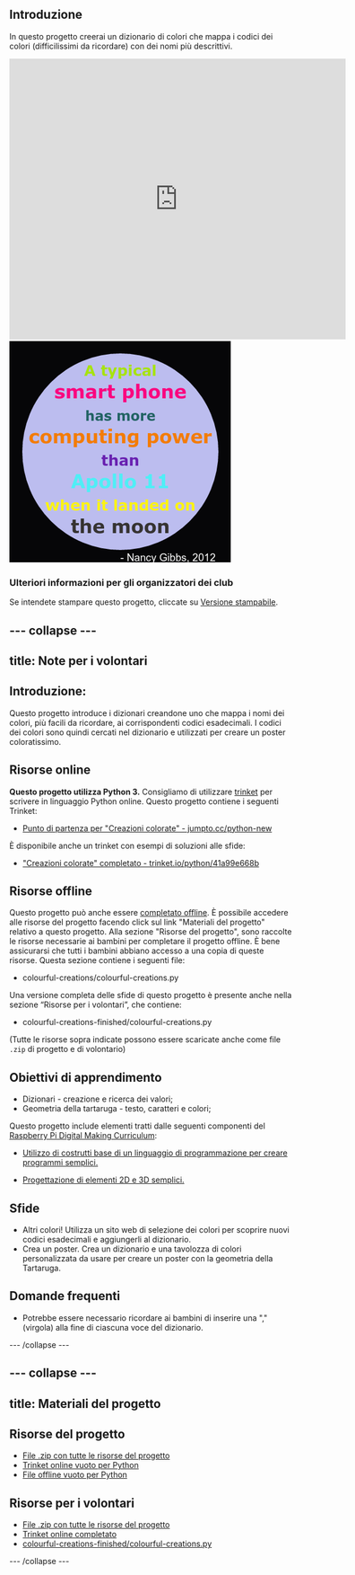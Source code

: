 ## Introduzione

In questo progetto creerai un dizionario di colori che mappa i codici dei colori (difficilissimi da ricordare) con dei nomi più descrittivi.

<div class="trinket">
  <iframe src="https://trinket.io/embed/python/97822f48b7?outputOnly=true&start=result" width="600" height="500" frameborder="0" marginwidth="0" marginheight="0" allowfullscreen>
  </iframe>
  <img src="images/colourful-finished.png">
</div>

### Ulteriori informazioni per gli organizzatori dei club

Se intendete stampare questo progetto, cliccate su [Versione stampabile](https://projects.raspberrypi.org/en/projects/colourful-creations/print).

## \--- collapse \---

## title: Note per i volontari

## Introduzione:

Questo progetto introduce i dizionari creandone uno che mappa i nomi dei colori, più facili da ricordare, ai corrispondenti codici esadecimali. I codici dei colori sono quindi cercati nel dizionario e utilizzati per creare un poster coloratissimo.

## Risorse online

**Questo progetto utilizza Python 3.** Consigliamo di utilizzare [trinket](https://trinket.io/) per scrivere in linguaggio Python online. Questo progetto contiene i seguenti Trinket:

* [Punto di partenza per "Creazioni colorate" - jumpto.cc/python-new](http://jumpto.cc/python-new)

È disponibile anche un trinket con esempi di soluzioni alle sfide:

* ["Creazioni colorate" completato - trinket.io/python/41a99e668b](https://trinket.io/python/97822f48b7)

## Risorse offline

Questo progetto può anche essere [completato offline](https://www.codeclubprojects.org/en-GB/resources/python-working-offline/). È possibile accedere alle risorse del progetto facendo click sul link "Materiali del progetto" relativo a questo progetto. Alla sezione "Risorse del progetto", sono raccolte le risorse necessarie ai bambini per completare il progetto offline. È bene assicurarsi che tutti i bambini abbiano accesso a una copia di queste risorse. Questa sezione contiene i seguenti file:

* colourful-creations/colourful-creations.py

Una versione completa delle sfide di questo progetto è presente anche nella sezione “Risorse per i volontari”, che contiene:

* colourful-creations-finished/colourful-creations.py

(Tutte le risorse sopra indicate possono essere scaricate anche come file `.zip` di progetto e di volontario)

## Obiettivi di apprendimento

* Dizionari - creazione e ricerca dei valori;
* Geometria della tartaruga - testo, caratteri e colori;

Questo progetto include elementi tratti dalle seguenti componenti del [Raspberry Pi Digital Making Curriculum](http://rpf.io/curriculum):

* [Utilizzo di costrutti base di un linguaggio di programmazione per creare programmi semplici.](https://www.raspberrypi.org/curriculum/programming/creator)

* [Progettazione di elementi 2D e 3D semplici.](https://www.raspberrypi.org/curriculum/design/creator)

## Sfide

* Altri colori! Utilizza un sito web di selezione dei colori per scoprire nuovi codici esadecimali e aggiungerli al dizionario. 
* Crea un poster. Crea un dizionario e una tavolozza di colori personalizzata da usare per creare un poster con la geometria della Tartaruga. 

## Domande frequenti

* Potrebbe essere necessario ricordare ai bambini di inserire una ","(virgola) alla fine di ciascuna voce del dizionario. 

\--- /collapse \---

## \--- collapse \---

## title: Materiali del progetto

## Risorse del progetto

* [File .zip con tutte le risorse del progetto](resources/colourful-creations-project-resources.zip)
* [Trinket online vuoto per Python](http://jumpto.cc/python-new)
* [File offline vuoto per Python](resources/new-new.py)

## Risorse per i volontari

* [File .zip con tutte le risorse del progetto](resources/colourful-creations-volunteer-resources.zip)
* [Trinket online completato](https://trinket.io/python/97822f48b7)
* [colourful-creations-finished/colourful-creations.py](resources/colourful-creations-finished-colourful-creations.py)

\--- /collapse \---